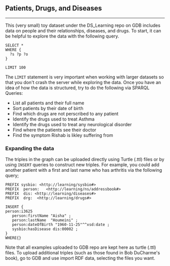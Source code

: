 ## Patients, Drugs, and Diseases
---
This (very small) toy dataset under the DS_Learning repo on GDB includes data on people and their relationships, diseases, and drugs. To start, it can be helpful to explore the data with the following query.

```
SELECT *
WHERE {
  ?s ?p ?o
}

LIMIT 100
```

The `LIMIT` statement is very important when working with larger datasets so that you don't crash the server while exploring the data. Once you have an idea of how the data is structured, try to do the following via SPARQL Queries:
- List all patients and their full name
- Sort patients by their date of birth
- Find which drugs are not perscribed to any patient
- Identify the drugs used to treat Asthma
- Identify the drugs used to treat any neurological disorder
- Find where the patients see their doctor
- Find the symptom Rishab is likley suffering from


### Expanding the data
The triples in the graph can be uploaded directly using Turtle (.ttl) files or by using `INSERT` queries to construct new triples. For example, you could add another patient with a first and last name who has arthritis via the following query;

```
PREFIX sysbio: <http://learning/sysbio#> 
PREFIX  person:   <http://learning/ns/addressbook#> 
PREFIX  dis: <http://learning/diseases#> 
PREFIX  drg:  <http://learning/drugs#> 

INSERT {
person:i3625
   person:firstName "Aisha" ; 
   person:lastName  "Houmeini" ;
   person:dateOfBirth "1960-11-25"^^xsd:date ;
   sysbio:hasDisease dis:00002 ;
}
WHERE{}
```

Note that all examples uploaded to GDB repo are kept here as turtle (.ttl) files. To upload additional triples (such as those found in Bob DuCharme's book), go to GDB and use import RDF data, selecting the files you want.
